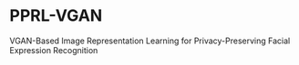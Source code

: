 # PPRL-VGAN
VGAN-Based Image Representation Learning for Privacy-Preserving Facial Expression Recognition
